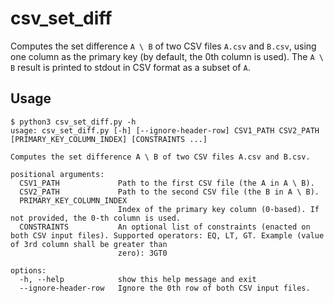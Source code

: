 # csv_set_diff
Computes the set difference `A \ B` of two CSV files `A.csv` and `B.csv`, using one column as the primary key (by default, the 0th column is used).
The `A \ B` result is printed to stdout in CSV format as a subset of `A`.

## Usage

```
$ python3 csv_set_diff.py -h
usage: csv_set_diff.py [-h] [--ignore-header-row] CSV1_PATH CSV2_PATH [PRIMARY_KEY_COLUMN_INDEX] [CONSTRAINTS ...]

Computes the set difference A \ B of two CSV files A.csv and B.csv.

positional arguments:
  CSV1_PATH             Path to the first CSV file (the A in A \ B).
  CSV2_PATH             Path to the second CSV file (the B in A \ B).
  PRIMARY_KEY_COLUMN_INDEX
                        Index of the primary key column (0-based). If not provided, the 0-th column is used.
  CONSTRAINTS           An optional list of constraints (enacted on both CSV input files). Supported operators: EQ, LT, GT. Example (value of 3rd column shall be greater than
                        zero): 3GT0

options:
  -h, --help            show this help message and exit
  --ignore-header-row   Ignore the 0th row of both CSV input files.

```
